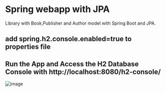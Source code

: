 # Spring webapp with JPA
Library with Book,Publisher and Author model with Spring Boot and JPA.

##  add spring.h2.console.enabled=true to properties file 
## Run the App and Access the H2 Database Console with http://localhost:8080/h2-console/ 

![image](https://user-images.githubusercontent.com/115147189/210775949-99c758e4-0878-4404-83df-219c447d62b8.png)

